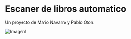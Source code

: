 Escaner de libros automatico
============================
Un proyecto de Mario Navarro y Pablo Oton.



![Imagen1](http://i.gyazo.com/fb20c3760d65ccf924531efab7c1a3b4.png)


